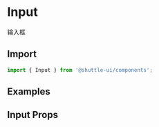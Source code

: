 ---
---

# Input

输入框

## Import

```jsx
import { Input } from '@shuttle-ui/components';
```

## Examples

## Input Props
